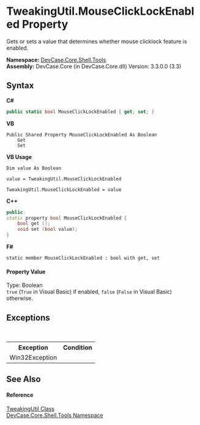 # TweakingUtil.MouseClickLockEnabled Property 
 

Gets or sets a value that determines whether mouse clicklock feature is enabled.

**Namespace:**&nbsp;<a href="N_DevCase_Core_Shell_Tools">DevCase.Core.Shell.Tools</a><br />**Assembly:**&nbsp;DevCase.Core (in DevCase.Core.dll) Version: 3.3.0.0 (3.3)

## Syntax

**C#**<br />
``` C#
public static bool MouseClickLockEnabled { get; set; }
```

**VB**<br />
``` VB
Public Shared Property MouseClickLockEnabled As Boolean
	Get
	Set
```

**VB Usage**<br />
``` VB Usage
Dim value As Boolean

value = TweakingUtil.MouseClickLockEnabled

TweakingUtil.MouseClickLockEnabled = value
```

**C++**<br />
``` C++
public:
static property bool MouseClickLockEnabled {
	bool get ();
	void set (bool value);
}
```

**F#**<br />
``` F#
static member MouseClickLockEnabled : bool with get, set

```


#### Property Value
Type: Boolean<br />`true` (`True` in Visual Basic) if enabled, `false` (`False` in Visual Basic) otherwise.

## Exceptions
&nbsp;<table><tr><th>Exception</th><th>Condition</th></tr><tr><td>Win32Exception</td><td /></tr></table>

## See Also


#### Reference
<a href="T_DevCase_Core_Shell_Tools_TweakingUtil">TweakingUtil Class</a><br /><a href="N_DevCase_Core_Shell_Tools">DevCase.Core.Shell.Tools Namespace</a><br />